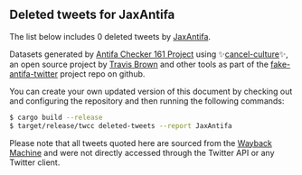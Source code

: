 ## Deleted tweets for JaxAntifa

The list below includes 0 deleted tweets by
[JaxAntifa](https://twitter.com/JaxAntifa).



Datasets generated by [Antifa Checker 161 Project](https://twitter.com/antifacheck161) using ✨[cancel-culture](https://github.com/travisbrown/cancel-culture)✨, an open source project by 
[Travis Brown](https://twitter.com/travisbrown) and other tools as part of the 
[fake-antifa-twitter](https://github.com/antifacheck161/fake-antifa-twitter) project repo on github.

You can create your own updated version of this document by checking out and configuring the
repository and then running the following commands:

```bash
$ cargo build --release
$ target/release/twcc deleted-tweets --report JaxAntifa
```

Please note that all tweets quoted here are sourced from the
[Wayback Machine](https://web.archive.org) and were not directly accessed through the Twitter API or
any Twitter client.

